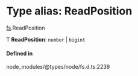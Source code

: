 # Type alias: ReadPosition

[fs](../modules/fs.md).ReadPosition

Ƭ **ReadPosition**: `number` \| `bigint`

#### Defined in

node_modules/@types/node/fs.d.ts:2239
